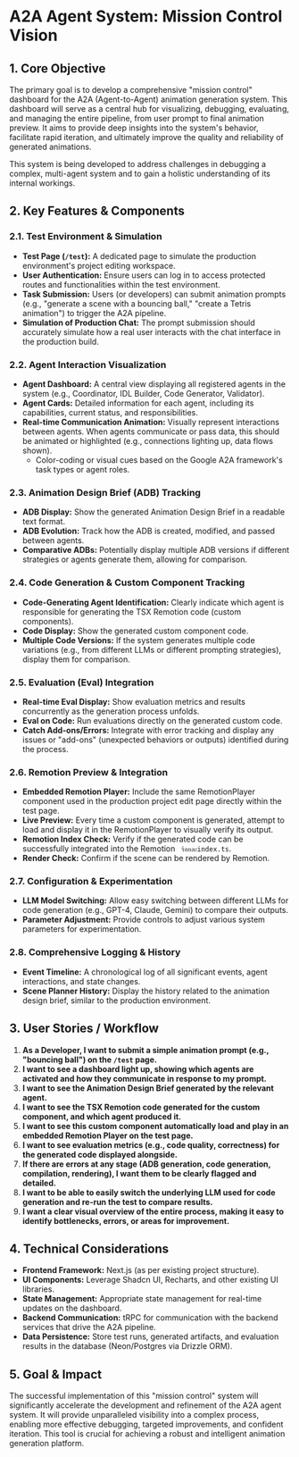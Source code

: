 # A2A Agent System: Mission Control Vision

## 1. Core Objective

The primary goal is to develop a comprehensive "mission control" dashboard for the A2A (Agent-to-Agent) animation generation system. This dashboard will serve as a central hub for visualizing, debugging, evaluating, and managing the entire pipeline, from user prompt to final animation preview. It aims to provide deep insights into the system's behavior, facilitate rapid iteration, and ultimately improve the quality and reliability of generated animations.

This system is being developed to address challenges in debugging a complex, multi-agent system and to gain a holistic understanding of its internal workings.

## 2. Key Features & Components

### 2.1. Test Environment & Simulation

*   **Test Page (`/test`):** A dedicated page to simulate the production environment's project editing workspace.
*   **User Authentication:** Ensure users can log in to access protected routes and functionalities within the test environment.
*   **Task Submission:** Users (or developers) can submit animation prompts (e.g., "generate a scene with a bouncing ball," "create a Tetris animation") to trigger the A2A pipeline.
*   **Simulation of Production Chat:** The prompt submission should accurately simulate how a real user interacts with the chat interface in the production build.

### 2.2. Agent Interaction Visualization

*   **Agent Dashboard:** A central view displaying all registered agents in the system (e.g., Coordinator, IDL Builder, Code Generator, Validator).
*   **Agent Cards:** Detailed information for each agent, including its capabilities, current status, and responsibilities.
*   **Real-time Communication Animation:** Visually represent interactions between agents. When agents communicate or pass data, this should be animated or highlighted (e.g., connections lighting up, data flows shown).
    *   Color-coding or visual cues based on the Google A2A framework's task types or agent roles.

### 2.3. Animation Design Brief (ADB) Tracking

*   **ADB Display:** Show the generated Animation Design Brief in a readable text format.
*   **ADB Evolution:** Track how the ADB is created, modified, and passed between agents.
*   **Comparative ADBs:** Potentially display multiple ADB versions if different strategies or agents generate them, allowing for comparison.

### 2.4. Code Generation & Custom Component Tracking

*   **Code-Generating Agent Identification:** Clearly indicate which agent is responsible for generating the TSX Remotion code (custom components).
*   **Code Display:** Show the generated custom component code.
*   **Multiple Code Versions:** If the system generates multiple code variations (e.g., from different LLMs or different prompting strategies), display them for comparison.

### 2.5. Evaluation (Eval) Integration

*   **Real-time Eval Display:** Show evaluation metrics and results concurrently as the generation process unfolds.
*   **Eval on Code:** Run evaluations directly on the generated custom code.
*   **Catch Add-ons/Errors:** Integrate with error tracking and display any issues or "add-ons" (unexpected behaviors or outputs) identified during the process.

### 2.6. Remotion Preview & Integration

*   **Embedded Remotion Player:** Include the same RemotionPlayer component used in the production project edit page directly within the test page.
*   **Live Preview:** Every time a custom component is generated, attempt to load and display it in the RemotionPlayer to visually verify its output.
*   **Remotion Index Check:** Verify if the generated code can be successfully integrated into the Remotion ` ร้อยละindex.ts`.
*   **Render Check:** Confirm if the scene can be rendered by Remotion.

### 2.7. Configuration & Experimentation

*   **LLM Model Switching:** Allow easy switching between different LLMs for code generation (e.g., GPT-4, Claude, Gemini) to compare their outputs.
*   **Parameter Adjustment:** Provide controls to adjust various system parameters for experimentation.

### 2.8. Comprehensive Logging & History

*   **Event Timeline:** A chronological log of all significant events, agent interactions, and state changes.
*   **Scene Planner History:** Display the history related to the animation design brief, similar to the production environment.

## 3. User Stories / Workflow

1.  **As a Developer, I want to submit a simple animation prompt (e.g., "bouncing ball") on the `/test` page.**
2.  **I want to see a dashboard light up, showing which agents are activated and how they communicate in response to my prompt.**
3.  **I want to see the Animation Design Brief generated by the relevant agent.**
4.  **I want to see the TSX Remotion code generated for the custom component, and which agent produced it.**
5.  **I want to see this custom component automatically load and play in an embedded Remotion Player on the test page.**
6.  **I want to see evaluation metrics (e.g., code quality, correctness) for the generated code displayed alongside.**
7.  **If there are errors at any stage (ADB generation, code generation, compilation, rendering), I want them to be clearly flagged and detailed.**
8.  **I want to be able to easily switch the underlying LLM used for code generation and re-run the test to compare results.**
9.  **I want a clear visual overview of the entire process, making it easy to identify bottlenecks, errors, or areas for improvement.**

## 4. Technical Considerations

*   **Frontend Framework:** Next.js (as per existing project structure).
*   **UI Components:** Leverage Shadcn UI, Recharts, and other existing UI libraries.
*   **State Management:** Appropriate state management for real-time updates on the dashboard.
*   **Backend Communication:** tRPC for communication with the backend services that drive the A2A pipeline.
*   **Data Persistence:** Store test runs, generated artifacts, and evaluation results in the database (Neon/Postgres via Drizzle ORM).

## 5. Goal & Impact

The successful implementation of this "mission control" system will significantly accelerate the development and refinement of the A2A agent system. It will provide unparalleled visibility into a complex process, enabling more effective debugging, targeted improvements, and confident iteration. This tool is crucial for achieving a robust and intelligent animation generation platform.
